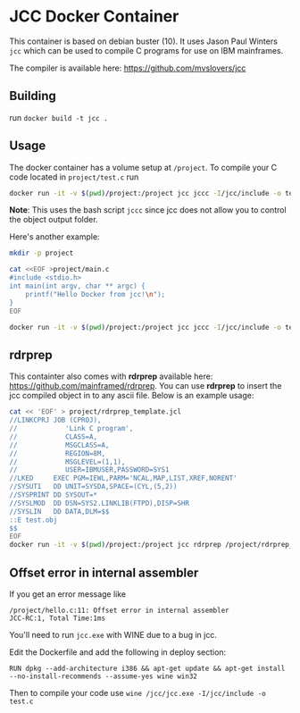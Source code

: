 # JCC Docker Container

This container is based on debian buster (10). It uses Jason Paul Winters `jcc` which can be used to compile C programs for use on IBM mainframes.

The compiler is available here: https://github.com/mvslovers/jcc

## Building

run `docker build -t jcc .`

## Usage

The docker container has a volume setup at `/project`. To compile your C code located in `project/test.c` run

```bash
docker run -it -v $(pwd)/project:/project jcc jccc -I/jcc/include -o test.c
```

**Note**: This uses the bash script `jccc` since jcc does not allow you to control the object output folder.

Here's another example:

```bash
mkdir -p project

cat <<EOF >project/main.c
#include <stdio.h>
int main(int argv, char ** argc) {
    printf("Hello Docker from jcc!\n");
}
EOF

docker run -it -v $(pwd)/project:/project jcc jccc -I/jcc/include -o test.c
```

## rdrprep

This containter also comes with **rdrprep** available here: https://github.com/mainframed/rdrprep. You can use **rdrprep** to insert the jcc compiled object in to any ascii file. Below is an example usage:

```bash
cat << 'EOF' > project/rdrprep_template.jcl
//LINKCPRJ JOB (CPROJ),
//            'Link C program',
//            CLASS=A,
//            MSGCLASS=A,
//            REGION=8M,
//            MSGLEVEL=(1,1),
//            USER=IBMUSER,PASSWORD=SYS1
//LKED     EXEC PGM=IEWL,PARM='NCAL,MAP,LIST,XREF,NORENT'
//SYSUT1   DD UNIT=SYSDA,SPACE=(CYL,(5,2))
//SYSPRINT DD SYSOUT=*
//SYSLMOD  DD DSN=SYS2.LINKLIB(FTPD),DISP=SHR
//SYSLIN   DD DATA,DLM=$$
::E test.obj
$$
EOF
docker run -it -v $(pwd)/project:/project jcc rdrprep /project/rdrprep_template.jcl /project/outputjcl.ebcdic.jcl
```


## Offset error in internal assembler

If you get an error message like 

```
/project/hello.c:11: Offset error in internal assembler
JCC-RC:1, Total Time:1ms
```

You'll need to run `jcc.exe` with WINE due to a bug in jcc. 

Edit the Dockerfile and add the following in deploy section:

```
RUN dpkg --add-architecture i386 && apt-get update && apt-get install --no-install-recommends --assume-yes wine win32
```

Then to compile your code use `wine /jcc/jcc.exe -I/jcc/include -o test.c`